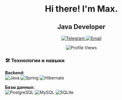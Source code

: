 <h1 align="center"> Hi there! I'm Max. </h1>

<h2 align="center"> Java Developer </h1>
<p align="center">
  <a href="https://t.me/your_username">
    <img src="https://img.shields.io/badge/Telegram-2CA5E0?style=for-the-badge&logo=telegram&logoColor=white" alt="Telegram"/>
  </a>
  <a href="mailto:your.email@example.com">
    <img src="https://img.shields.io/badge/Email-D14836?style=for-the-badge&logo=gmail&logoColor=white&color=red" alt="Email"/>
  </a> 
  <p align="center">
  <a>
<img src="https://komarev.com/ghpvc/?username=Mr-Brick1&style=flat-square&color=blue&style=for-the-badge"  alt="Profile Views"/>
  </a>
</p>
</p>


### 🛠️ Технологии и навыки

**Backend:**  
![Java](https://img.shields.io/badge/Java-ED8B00?logo=openjdk&logoColor=white)
![Spring](https://img.shields.io/badge/Spring-6DB33F?logo=spring)
![Hibernate](https://img.shields.io/badge/Hibernate-59666C?logo=hibernate)

**Базы данных:**  
![PostgreSQL](https://img.shields.io/badge/PostgreSQL-4169E1?logo=postgresql)
![MySQL](https://img.shields.io/badge/MySQL-4479A1?logo=mysql)
![SQLite](https://img.shields.io/badge/SQLite-blue)

<!--
**Mr-Brick1/Mr-Brick1** is a ✨ _special_ ✨ repository because its `README.md` (this file) appears on your GitHub profile.

Here are some ideas to get you started:

- 🔭 I’m currently working on ...
- 🌱 I’m currently learning ...
- 👯 I’m looking to collaborate on ...
- 🤔 I’m looking for help with ...
- 💬 Ask me about ...
- 📫 How to reach me: ...
- 😄 Pronouns: ...
- ⚡ Fun fact: ...
-->
